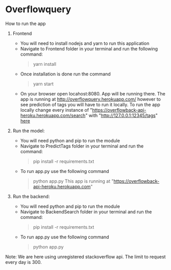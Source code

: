 # Overflowquery

How to run the app
1. Frontend
    - You will need to install nodejs and yarn to run this application
    - Navigate to Frontend folder in your terminal and run the following command:
        > yarn install
    - Once installation is done run the command
        > yarn start
    - On your browser open locahost:8080. App will be running there.
    The app is running at http://overflowquery.herokuapp.com/ 
    however to see prediction of tags you will have to run it locally.
    To run the app locally change every instance of "https://overflowback-api-heroku.herokuapp.com/search" with "http://127.0.0.1:12345/tags"
    [here]('https://github.com/sunitasen/queryOverflow/blob/master/FrontEnd/src/Components/DisplayPage/DisplayPage.js')

2. Run the model:
    - You will need python and pip to run the module
    - Navigate to PredictTags folder in your terminal and run the command:
        > pip install -r requirements.txt
    - To run app.py use the following command
        > python app.py
    This app is running at "https://overflowback-api-heroku.herokuapp.com"

3. Run the backend:
    - You will need python and pip to run the module
    - Navigate to BackendSearch folder in your terminal and run the command:
        > pip install -r requirements.txt
    - To run app.py use the following command
        > python app.py

Note: We are here using unregistered stackoverflow api. The limit to request every day is 300.